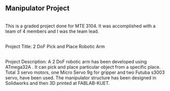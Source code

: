 ## Manipulator Project

<br>This is a graded project done for MTE 3104. It was accomplished with a team of 4 members and I was the team lead.

<br>Project Title: 2 DoF Pick and Place Robotic Arm

<br>Project Description: A 2 DoF robotic arm has been developed using ATmega32A . It can pick and place particular object from a specific place. Total 3 servo motors,  one Micro Servo 9g for gripper and two Futuba s3003 servo,  have been used. The manipulator structure has been designed in Solidworks and then 3D printed at FABLAB-KUET.  
